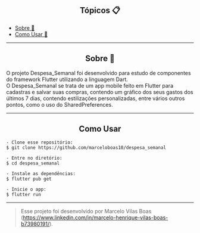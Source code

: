 <h2 align="center">Tópicos 📋</h2>

   <p>
   
   - [Sobre 📖](#sobre-)
   - [Como Usar 🤔](#como-usar-)

   </p>

---

<h2 align="center">Sobre 📖</h2>
   
<p>
   O projeto Despesa_Semanal foi desenvolvido para estudo de componentes do framework Flutter utilizando a linguagem Dart. <br>
   O Despesa_Semanal se trata de um app mobile feito em Flutter para cadastras e salvar suas compras, contendo um gráfico dos seus gastos dos últimos 7 dias, contendo estilizações personalizadas, entre vários outros pontos, como o uso do SharedPreferences. <br>
</p>

---


<h2 align="center">Como Usar</h2>

   ```
   - Clone esse repositório:
   $ git clone https://github.com/marceloboas10/despesa_semanal

   - Entre no diretório:
   $ cd despesa_semanal

   - Instale as dependências:
   $ flutter pub get

   - Inicie o app: 
   $ flutter run
   ```

---

   >Esse projeto foi desenvolvido por Marcelo Vilas Boas (https://www.linkedin.com/in/marcelo-henrique-vilas-boas-b73980191/).<br> 
   

